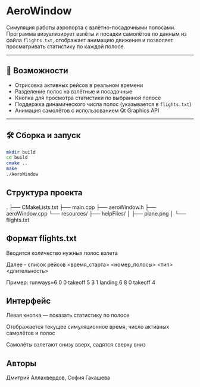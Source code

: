 # AeroWindow

Симуляция работы аэропорта с взлётно-посадочными полосами.  
Программа визуализирует взлёты и посадки самолётов по данным из файла `flights.txt`, отображает анимацию движения и позволяет просматривать статистику по каждой полосе.

---

## 🚀 Возможности

- Отрисовка активных рейсов в реальном времени  
- Разделение полос на взлётные и посадочные  
- Кнопка для просмотра статистики по выбранной полосе  
- Поддержка динамического числа полос (указывается в `flights.txt`)  
- Анимация самолётов с использованием Qt Graphics API  

---

## 🛠️ Сборка и запуск

```bash
mkdir build
cd build
cmake ..
make
./AeroWindow
```


## Структура проекта

.
├── CMakeLists.txt
├── main.cpp
├── aeroWindow.h
├── aeroWindow.cpp
└── resources/
    ├── helpFiles/
    │   ├── plane.png
    │   └── flights.txt

## Формат flights.txt

Вводится количество нужных полос взлета

Далее - список рейсов
<время_старта> <номер_полосы> <тип> <длительность>

Пример:
runways=6
0 0 takeoff 5
3 1 landing 6
8 0 takeoff 4

## Интерфейс

Левая кнопка — показать статистику по полосе

Отображается текущее симуляционное время, число активных самолётов и полос

Самолёты взлетают снизу вверх, садятся сверху вниз

## Авторы

Дмитрий Аллахвердов, София Гакашева